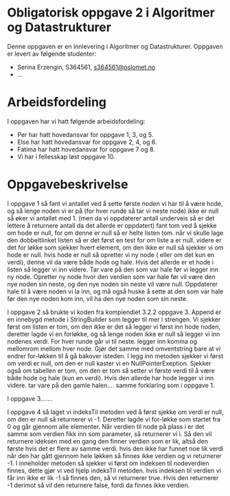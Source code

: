 # Obligatorisk oppgave 2 i Algoritmer og Datastrukturer

Denne oppgaven er en innlevering i Algoritmer og Datastrukturer. 
Oppgaven er levert av følgende studenter:
* Serina Erzengin, S364561, s364561@oslomet.no
* ...

# Arbeidsfordeling

I oppgaven har vi hatt følgende arbeidsfordeling:
* Per har hatt hovedansvar for oppgave 1, 3, og 5. 
* Else har hatt hovedansvar for oppgave 2, 4, og 6. 
* Fatima har hatt hovedansvar for oppgave 7 og 8. 
* Vi har i fellesskap løst oppgave 10. 

# Oppgavebeskrivelse

I oppgave 1 så fant vi antallet ved å sette første noden vi har til å være hode, og så lenge noden vi er på (for hver runde så tar vi neste node) ikke er null så øker vi antallet med 1. (men da vi oppdaterer antall underveis så er det lettere å returnere antall da det allerde er oppdatert)
fant tom ved å sjekke om hode er null, for om denne er null så er helte listen tom.
når vi skulle lage den dobbeltlinket listen så er det først en test for om liste a er null. videre er det for løkke som sjekker hvert element, om den ikke er null så sjekker vi om hode er null. hvis hode er null så opretter vi ny node ( eller om det kun en verdi), denne vil da være både hode og hale. Hvis det allerde er et hode i listen så legger vi inn videre. Tar vare på den som var hale før vi legger inn ny node. Opretter ny node hvor den verdien som var hale før vil være den nye noden sin neste, og den nye noden sin neste vil være null. Oppdaterer hale til å være noden vi la inn, og  må også huske å sette at den som var hale før  den nye noden kom inn, vil ha den nye noden som sin neste.  

I oppgave 2 så brukte vi koden fra kompiendiet 3.2.2 oppgave 3. Append er en innebygd metode i StringBuilder som legger til mer i strengen. Vi sjekker først om listen er tom, om den ikke er det så legger vi først inn hode noden, deretter lagde vi en forløkke, og så lenge noden ikke er null så legger vi inn nodenes verdi. For hver runde går vi til neste. legger inn komma og mellomrom mellom hver node. Gjør det samme med omventstring bare at vi endrer for-løkken til å gå bakover isteden.
I legg inn metoden sjekker vi først om verdi er null, om den er null kaster vi en NullPointerExeption. Sjekker også om tabellen er tom, om den er tom så setter vi første verdi til å være både hode og hale (kun en verdi). Hvis den allerde har hode legger vi inn videre. tar vare på den gamle halen.... samme forklaring som i oppgave 1.

I oppgave 3.......

I oppgave 4 så laget vi indeksTil metoden ved å først sjekke om verdi er null, om den er null så returnerer vi -1. Deretter lagde vi for-løkke som startet fra 0 og går gjennom alle elementer. Når verdien til node på plass i er det samme som verdien fikk inn som parameter, så returnerer vi i. Så den vil returnere ideksen med en gang den finner verdien som er lik, altså den første hvis det er flere av samme verdi. hvis den ikke har funnet noe lik verdi når den har gått gjennom hele løkken så  finnes ikke verdien og vi returnerer -1.
I inneholder metoden så sjekker vi først om indeksen til nodeverdien finnes, dette gjør vi ved hjelp indeksTil metoden. hvis indeksen til verdien vi får inn ikke er lik -1 så finnes den, så vi returnerer true. Hvis den returnerer -1 derimot så vil den returnere false, fordi da finnes ikke verdien.